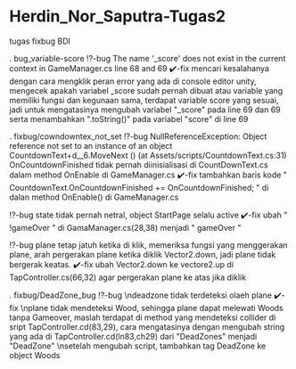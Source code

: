 # Herdin_Nor_Saputra-Tugas2
tugas fixbug BDI

. bug_variable-score
:interrobang:-bug
  The name '_score' does not exist in the current context in GameManager.cs line 68 and 69
:heavy_check_mark:-fix
  mencari kesalahanya dengan cara mengklik peran error yang ada di console editor unity,
mengecek apakah variabel _score sudah pernah dibuat atau variable yang memiliki fungsi dan kegunaan sama,
terdapat variable score yang sesuai,
jadi untuk mengatasinya mengubah variabel "_score" pada line 69 dan 69 serta menambahkan ".toString()" pada variabel "score" di line 69

. fixbug/cowndowntex_not_set
:interrobang:-bug
  NullReferenceException: Object reference not set to an instance of an object
CountdownText+d__6.MoveNext () (at Assets/scripts/CountdownText.cs:31)
OnCountdownFinished tidak pernah diinisialisasi di CountDownText.cs dalam method OnEnable di GameManager.cs
:heavy_check_mark:-fix
  tambahkan baris kode " CountdownText.OnCountdownFinished += OnCountdownFinished; " di dalan method OnEnable() di GameManager.cs
  
:interrobang:-bug
  state tidak pernah netral, object StartPage selalu active
:heavy_check_mark:-fix
  ubah " !gameOver " di GamaManager.cs(28,38) menjadi " gameOver "

:interrobang:-bug
  plane tetap jatuh ketika di klik,
memeriksa fungsi yang menggerakan plane,
arah pergerakan plane ketika diklik Vector2.down, jadi plane tidak bergerak keatas.
:heavy_check_mark:-fix
  ubah Vector2.down ke vectore2.up di TapController.cs(66,32) agar pergerakan plane ke atas jika diklik

. fixbug/DeadZone_bug
:interrobang:-bug 
  \ndeadzone tidak terdeteksi olaeh plane
:heavy_check_mark:-fix
  \nplane tidak mendeteksi Wood, sehingga plane dapat melewati Woods tanpa Gameover,
maslah terdapat di method yang mendeteksi collider di sript TapController.cd(83,29),
cara mengatasinya dengan mengubah string yang ada di TapController.cd(ln83,ch29) dari "DeadZones" menjadi "DeadZone"
  \nsetelah mengubah script, tambahkan tag DeadZone ke object Woods
